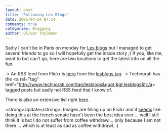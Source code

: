 ```yaml
---
layout: post
title: "Following Les Blogs"
date: 2005-04-24 07:14
comments: true
categories: Blogging
author: Oliver Thylmann
---
```








Sadly I can't be in Paris on monday for [Les blogs](http://www.socialtext.net/loicwiki/index.cgi?internet_2_0) but I managed to get several friends to go so I will hopefully get the inside story ;) If you, like me, want to but can't go, here are two locations to get the latest info on all the fun.

-&gt; An RSS feed from Flickr is [here](http://www.flickr.com/services/feeds/photos_public.gne?tags=lesblogs&amp;format=rss_200) from the [lesblogs tag](http://www.flickr.com/photos/tags/lesblogs).
-&gt; Technorati has the &lt;a rel=&quot;tag&quot; href=&quot;http://www.technorati.com/tag/lesblogs&quot;&gt;lesblogs&lt;/a&gt; tagged posts but sadly not RSS feed that I know of.

There is also an extensive list right [here](http://www.socialtext.net/loicwiki/index.cgi?lesblogscoverage).

&lt;strong&gt;Update&lt;/strong&gt;: Images are filling up on Flickr and it [seems](http://www.corante.com/getreal/archives/2005/04/25/les_blogs_paris_sort_of.php) like doing this at the french senate hasn't been the best idea ever ... well I still think it is but I do not suffer from coffee withdrawl... only because I am not there ... which is at least as sad as coffee withdrawl. :)

